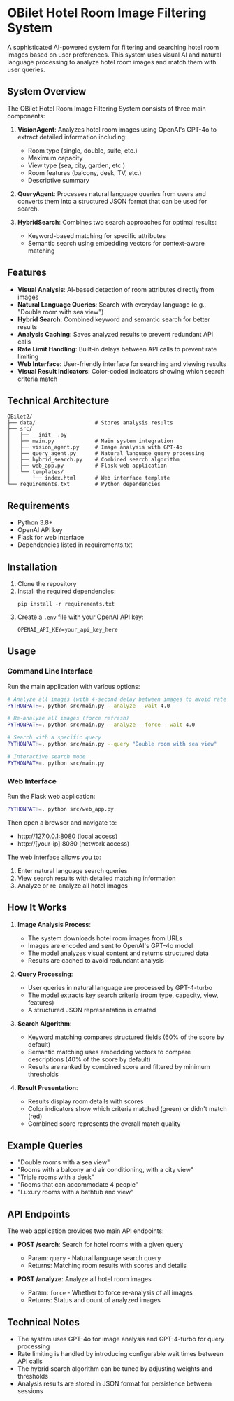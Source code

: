 # OBilet Hotel Room Image Filtering System

A sophisticated AI-powered system for filtering and searching hotel room images based on user preferences. This system uses visual AI and natural language processing to analyze hotel room images and match them with user queries.

## System Overview

The OBilet Hotel Room Image Filtering System consists of three main components:

1. **VisionAgent**: Analyzes hotel room images using OpenAI's GPT-4o to extract detailed information including:
   - Room type (single, double, suite, etc.)
   - Maximum capacity
   - View type (sea, city, garden, etc.)
   - Room features (balcony, desk, TV, etc.)
   - Descriptive summary

2. **QueryAgent**: Processes natural language queries from users and converts them into a structured JSON format that can be used for search.

3. **HybridSearch**: Combines two search approaches for optimal results:
   - Keyword-based matching for specific attributes
   - Semantic search using embedding vectors for context-aware matching

## Features

- **Visual Analysis**: AI-based detection of room attributes directly from images
- **Natural Language Queries**: Search with everyday language (e.g., "Double room with sea view")
- **Hybrid Search**: Combined keyword and semantic search for better results
- **Analysis Caching**: Saves analyzed results to prevent redundant API calls
- **Rate Limit Handling**: Built-in delays between API calls to prevent rate limiting
- **Web Interface**: User-friendly interface for searching and viewing results
- **Visual Result Indicators**: Color-coded indicators showing which search criteria match

## Technical Architecture

```
OBilet2/
├── data/                   # Stores analysis results
├── src/
│   ├── __init__.py
│   ├── main.py             # Main system integration
│   ├── vision_agent.py     # Image analysis with GPT-4o
│   ├── query_agent.py      # Natural language query processing
│   ├── hybrid_search.py    # Combined search algorithm
│   ├── web_app.py          # Flask web application
│   └── templates/
│       └── index.html      # Web interface template
└── requirements.txt        # Python dependencies
```

## Requirements

- Python 3.8+
- OpenAI API key
- Flask for web interface
- Dependencies listed in requirements.txt

## Installation

1. Clone the repository
2. Install the required dependencies:
   ```
   pip install -r requirements.txt
   ```
3. Create a `.env` file with your OpenAI API key:
   ```
   OPENAI_API_KEY=your_api_key_here
   ```

## Usage

### Command Line Interface

Run the main application with various options:

```bash
# Analyze all images (with 4-second delay between images to avoid rate limits)
PYTHONPATH=. python src/main.py --analyze --wait 4.0

# Re-analyze all images (force refresh)
PYTHONPATH=. python src/main.py --analyze --force --wait 4.0

# Search with a specific query
PYTHONPATH=. python src/main.py --query "Double room with sea view"

# Interactive search mode
PYTHONPATH=. python src/main.py
```

### Web Interface

Run the Flask web application:

```bash
PYTHONPATH=. python src/web_app.py
```

Then open a browser and navigate to:
- http://127.0.0.1:8080 (local access)
- http://[your-ip]:8080 (network access)

The web interface allows you to:
1. Enter natural language search queries
2. View search results with detailed matching information
3. Analyze or re-analyze all hotel images

## How It Works

1. **Image Analysis Process**:
   - The system downloads hotel room images from URLs
   - Images are encoded and sent to OpenAI's GPT-4o model
   - The model analyzes visual content and returns structured data
   - Results are cached to avoid redundant analysis

2. **Query Processing**:
   - User queries in natural language are processed by GPT-4-turbo
   - The model extracts key search criteria (room type, capacity, view, features)
   - A structured JSON representation is created

3. **Search Algorithm**:
   - Keyword matching compares structured fields (60% of the score by default)
   - Semantic matching uses embedding vectors to compare descriptions (40% of the score by default)
   - Results are ranked by combined score and filtered by minimum thresholds

4. **Result Presentation**:
   - Results display room details with scores
   - Color indicators show which criteria matched (green) or didn't match (red)
   - Combined score represents the overall match quality

## Example Queries

- "Double rooms with a sea view"
- "Rooms with a balcony and air conditioning, with a city view"
- "Triple rooms with a desk"
- "Rooms that can accommodate 4 people"
- "Luxury rooms with a bathtub and view"

## API Endpoints

The web application provides two main API endpoints:

- **POST /search**: Search for hotel rooms with a given query
  - Param: `query` - Natural language search query
  - Returns: Matching room results with scores and details

- **POST /analyze**: Analyze all hotel room images
  - Param: `force` - Whether to force re-analysis of all images
  - Returns: Status and count of analyzed images

## Technical Notes

- The system uses GPT-4o for image analysis and GPT-4-turbo for query processing
- Rate limiting is handled by introducing configurable wait times between API calls
- The hybrid search algorithm can be tuned by adjusting weights and thresholds
- Analysis results are stored in JSON format for persistence between sessions

 